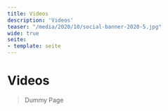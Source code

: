 ```yaml
---
title: Videos
description: 'Videos'
teaser: "/media/2020/10/social-banner-2020-5.jpg"
wide: true
seite:
- template: seite
---
```


# Videos

> Dummy Page
